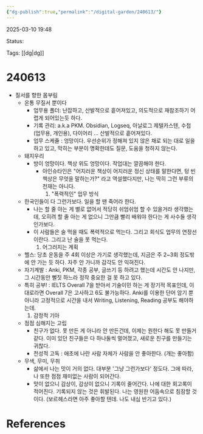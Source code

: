 ```yaml
---
{"dg-publish":true,"permalink":"/digital-garden/240613/"}
---
```


2025-03-10 19:48

Status: 

Tags: [[dg\|dg]] 

# 240613
  - 질서를 향한 몸부림
	- 온통 무질서 뿐이다
		- 업무용 폴더: 난잡하고, 산발적으로 흩어져있고, 의도적으로 재참조하기 어렵게 되어있는듯 하다.
		- 기록 관리: a.k.a PKM. Obsidian, Logseq, 아날로그 제텔카스텐, 수첩 (업무용, 개인용), 다이어리 ... 산발적으로 흩어져있다.
		- 업무 스케쥴 : 엉망이다. 우선순위가 정해져 있지 않은 채로 되는 대로 일을 하고 있고, 막히는 부분이 명확한데도 질문, 도움을 청하지 않는다.
	- 돼지우리
		- 방이 엉망이다. 책상 위도 엉망이다. 작업대는 깔끔해야 한다.
			- 아인슈타인은 "어지러운 책상이 어지러운 정신 상태를 말한다면, 텅 빈 책상은 무엇을 말하는가?" 라고 역설했다지만, 나는 딱히 그런 부류의 천재는 아니다.
			  1. "폭력적인" 업무 방식
	- 한국인들이 다 그런가보다. 일을 할 땐 죽어라 한다.
		- 나는 할 줄 아는 게 별로 없어서 적당히 쉬엄쉬엄 할 수 있을거라 생각했는데, 오히려 할 줄 아는 게 없으니 그만큼 빨리 배워야 한다는 게 사수들 생각인가보다.
		- 이 사람들은 술 먹을 때도 폭력적으로 먹는다. 그리고 회식도 업무의 연장선이란다. 그리고 난 술을 못 먹는다.
		  1. 어그러지는 계획
	- 헬스: 당초 운동을 주 4회 이상은 가기로 생각했는데, 지금은 주 2~3회 정도밖에 안 가는 듯 하다. 자주 안 가니까 감각도 안 익혀진다.
	- 자기계발 : Anki, PKM, 각종 공부, 글쓰기 등 하려고 했는데 시간도 안 나지만, 그 시간동안 뻘짓 하느라 정작 중요한 걸 못 하고 있다.
	- 특히 공부! : IELTS Overall 7을 받아서 기술이민 하는 게 장기적 목표인데, 이대로라면 Overall 7은 고사하고 6도 불가능하다. Anki를 이용한 단어 암기 뿐 아니라 고정적으로 시간을 내서 Writing, Listening, Reading 공부도 해야하는데.
	  1. 감정적 기아
	- 점점 심해지는 고립
		- 친구가 없다. 못 만든 게 아니라 안 만든건데, 이제는 원한다 해도 못 만들거같다. 이미 있던 친구들은 다 하나둘씩 멀어졌고, 새로운 친구를 만들기는 귀찮다.
		- 천성적 고독 : 애초에 나란 사람 자체가 사람을 안 좋아한다. (개는 좋아함)
	- 무색, 무미, 무취
		- 삶에서 나는 맛이 거의 없다. 대부분 '그냥 그런가보다' 정도다. 그에 따라, 나 또한 점점 재미없는 사람이 되어간다.
		- 맛이 없으니 감상이, 감상이 없으니 기록이 줄어간다. 나에 대한 회고록이 적어진다. 기록되지 않는 것은 휘발된다. 나는 영원한 어둠속으로 침잠할 것이다. (보르헤스라면 아주 좋아할 텐데. 나도 내심 반기고 있다.)

# References